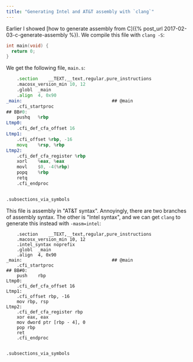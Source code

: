 ```yaml
---
title: "Generating Intel and AT&T assembly with `clang`"
---
```


Earlier I showed [how to generate assembly from C]({% post_url 2017-02-03-c-generate-assembly %}). We compile this file with `clang -S`:

```c
int main(void) {
  return 0;
}
```

We get the following file, `main.s`:

```asm
	.section	__TEXT,__text,regular,pure_instructions
	.macosx_version_min 10, 12
	.globl	_main
	.align	4, 0x90
_main:                                  ## @main
	.cfi_startproc
## BB#0:
	pushq	%rbp
Ltmp0:
	.cfi_def_cfa_offset 16
Ltmp1:
	.cfi_offset %rbp, -16
	movq	%rsp, %rbp
Ltmp2:
	.cfi_def_cfa_register %rbp
	xorl	%eax, %eax
	movl	$0, -4(%rbp)
	popq	%rbp
	retq
	.cfi_endproc


.subsections_via_symbols
```

This file is assembly in "AT&T syntax". Annoyingly, there are two branches of assembly syntax. The other is "Intel syntax", and we can get `clang` to generate this instead with `-masm=intel`:

```
	.section	__TEXT,__text,regular,pure_instructions
	.macosx_version_min 10, 12
	.intel_syntax noprefix
	.globl	_main
	.align	4, 0x90
_main:                                  ## @main
	.cfi_startproc
## BB#0:
	push	rbp
Ltmp0:
	.cfi_def_cfa_offset 16
Ltmp1:
	.cfi_offset rbp, -16
	mov	rbp, rsp
Ltmp2:
	.cfi_def_cfa_register rbp
	xor	eax, eax
	mov	dword ptr [rbp - 4], 0
	pop	rbp
	ret
	.cfi_endproc


.subsections_via_symbols
```
